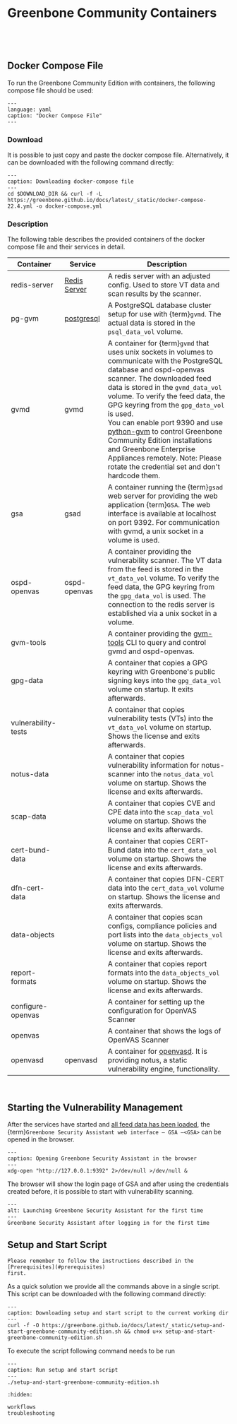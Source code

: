# Greenbone Community Containers

```{include} /22.4/container/preamble.md
```

```{include} /22.4/container/introduction.md
```

```{include} /22.4/container/hardware.md
```

```{include} /22.4/container/prerequisites.md
```

## Docker Compose File

To run the Greenbone Community Edition with containers, the following compose
file should be used:

```{literalinclude} docker-compose.yml
---
language: yaml
caption: "Docker Compose File"
---
```

### Download

It is possible to just copy and paste the docker compose file. Alternatively,
it can be downloaded with the following command directly:

```{code-block} shell
---
caption: Downloading docker-compose file
---
cd $DOWNLOAD_DIR && curl -f -L https://greenbone.github.io/docs/latest/_static/docker-compose-22.4.yml -o docker-compose.yml
```

### Description

The following table describes the provided containers of the docker compose file
and their services in detail.

| Container | Service | Description |
|-----------|---------|-------------|
| redis-server | [Redis Server](https://redis.io/) | A redis server with an adjusted config. Used to store VT data and scan results by the scanner. |
| pg-gvm | [postgresql](https://www.postgresql.org/) | A PostgreSQL database cluster setup for use with {term}`gvmd`. The actual data is stored in the `psql_data_vol` volume. |
| gvmd | gvmd | A container for {term}`gvmd` that uses unix sockets in volumes to communicate with the PostgreSQL database and ospd-openvas scanner. The downloaded feed data is stored in the `gvmd_data_vol` volume. To verify the feed data, the GPG keyring from the `gpg_data_vol` is used. <br> You can enable port 9390 and use [python-gvm](https://pypi.org/project/python-gvm/) to control Greenbone Community Edition installations and Greenbone Enterprise Appliances remotely. Note: Please rotate the credential set and don't hardcode them.|
| gsa | gsad | A container running the {term}`gsad` web server for providing the web application {term}`GSA`. The web interface is available at localhost on port 9392. For communication with gvmd, a unix socket in a volume is used. |
| ospd-openvas | ospd-openvas | A container providing the vulnerability scanner. The VT data from the feed is stored in the `vt_data_vol` volume. To verify the feed data, the GPG keyring from the `gpg_data_vol` is used. The connection to the redis server is established via a unix socket in a volume. |
| gvm-tools | | A container providing the [gvm-tools](https://github.com/greenbone/gvm-tools/) CLI to query and control gvmd and ospd-openvas. |
| gpg-data | | A container that copies a GPG keyring with Greenbone's public signing keys into the `gpg_data_vol` volume on startup. It exits afterwards. |
| vulnerability-tests | | A container that copies vulnerability tests (VTs) into the `vt_data_vol` volume on startup. Shows the license and exits afterwards. |
| notus-data | | A container that copies vulnerability information for notus-scanner into the `notus_data_vol` volume on startup. Shows the license and exits afterwards. |
| scap-data | | A container that copies CVE and CPE data into the `scap_data_vol` volume on startup. Shows the license and exits afterwards. |
| cert-bund-data | | A container that copies CERT-Bund data into the `cert_data_vol` volume on startup. Shows the license and exits afterwards. |
| dfn-cert-data | | A container that copies DFN-CERT data into the `cert_data_vol` volume on startup. Shows the license and exits afterwards. |
| data-objects | | A container that copies scan configs, compliance policies and port lists into the `data_objects_vol` volume on startup. Shows the license and exits afterwards. |
| report-formats | | A container that copies report formats into the `data_objects_vol` volume on startup. Shows the license and exits afterwards. |
| configure-openvas | | A container for setting up the configuration for OpenVAS Scanner |
| openvas | | A container that shows the logs of OpenVAS Scanner |
| openvasd | openvasd | A container for [openvasd](https://github.com/greenbone/openvas-scanner/tree/main/rust/openvasd). It is providing notus, a static vulnerability engine, functionality. |

```{include} /22.4/container/starting.md
```

```{include} /22.4/container/admin-user.md
```

## Starting the Vulnerability Management

After the services have started and [all feed data has been loaded](./workflows.md#loading-the-feed-changes),
the {term}`Greenbone Security Assistant web interface – GSA –<GSA>` can be opened in the browser.

```{code-block} shell
---
caption: Opening Greenbone Security Assistant in the browser
---
xdg-open "http://127.0.0.1:9392" 2>/dev/null >/dev/null &
```

The browser will show the login page of GSA and after using the credentials
created before, it is possible to start with vulnerability scanning.

```{figure} /images/GSA-22.4.png
---
alt: Launching Greenbone Security Assistant for the first time
---
Greenbone Security Assistant after logging in for the first time
```

## Setup and Start Script

```{note}
Please remember to follow the instructions described in the [Prerequisites](#prerequisites)
first.
```

As a quick solution we provide all the commands above in a single script. This
script can be downloaded with the following command directly:

```{code-block} shell
---
caption: Downloading setup and start script to the current working dir
---
curl -f -O https://greenbone.github.io/docs/latest/_static/setup-and-start-greenbone-community-edition.sh && chmod u+x setup-and-start-greenbone-community-edition.sh
```

To execute the script following command needs to be run

```{code-block} shell
---
caption: Run setup and start script
---
./setup-and-start-greenbone-community-edition.sh
```

```{toctree}
:hidden:

workflows
troubleshooting
```

[docker]: https://docs.docker.com/
[docker-compose]: https://docs.docker.com/compose/

